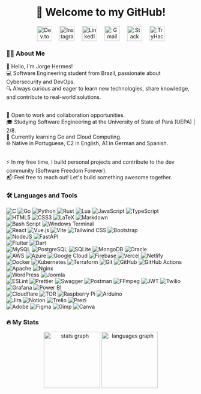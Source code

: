 <h1 align="center" style="text-decoration: none; border-bottom: none;">👋 Welcome to my GitHub!</h1>

<div align="center" style="display: flex; gap: 20px; justify-content: center; margin: 20px 0;">
  <!-- Dev.to -->
  <a href="https://dev.to/jhermesn" target="_blank" style="text-decoration: none;">
    <img
      src="https://cdn.jsdelivr.net/npm/simple-icons@9.13.0/icons/devdotto.svg"
      alt="Dev.to"
      height="40"
      style="fill: #0A0A0A;"
    />
  </a>
  
  <!-- Instagram -->
  <a href="https://instagram.com/jhermesn" target="_blank" style="text-decoration: none;">
    <img
      src="https://cdn.jsdelivr.net/npm/simple-icons@9.13.0/icons/instagram.svg"
      alt="Instagram"
      height="40"
      style="fill: #E4405F;"
    />
  </a>
  
  <!-- LinkedIn -->
  <a href="https://linkedin.com/in/jhermesn/" target="_blank" style="text-decoration: none;">
    <img
      src="https://cdn.jsdelivr.net/npm/simple-icons@9.13.0/icons/linkedin.svg"
      alt="LinkedIn"
      height="40"
      style="fill: #0077B5;"
    />
  </a>
  
  <!-- Gmail -->
  <a href="mailto:jorgehermes@jhermesnd.dev" target="_blank" style="text-decoration: none;">
    <img
      src="https://cdn.jsdelivr.net/npm/simple-icons@9.13.0/icons/gmail.svg"
      alt="Gmail"
      height="40"
      style="fill: #EA4335;"
    />
  </a>
  
  <!-- Stack Overflow -->
  <a href="https://stackoverflow.com/users/18777403/jorge-hermes" target="_blank" style="text-decoration: none;">
    <img
      src="https://cdn.jsdelivr.net/npm/simple-icons@9.13.0/icons/stackoverflow.svg"
      alt="Stack Overflow"
      height="40"
      style="fill: #FE7A16;"
    />
  </a>
  
  <!-- TryHackMe -->
  <a href="https://tryhackme.com/p/jhermesn" target="_blank" style="text-decoration: none;">
    <img
      src="https://cdn.jsdelivr.net/npm/simple-icons@9.13.0/icons/tryhackme.svg"
      alt="TryHackMe"
      height="40"
      style="fill: #212C42;"
    />
  </a>
</div>

<h3 align="left">👩‍💻 About Me</h3>

<p align="left">
  👋 Hello, I'm Jorge Hermes!<br/>
  💻 Software Engineering student from Brazil, passionate about Cybersecurity and DevOps.<br/>
  🔍 Always curious and eager to learn new technologies, share knowledge, and contribute to real-world solutions.<br/><br/>

  🚀 Open to work and collaboration opportunities.<br/>
  🎓 Studying Software Engineering at the University of State of Pará (UEPA) | 2/8.<br/>
  🌱 Currently learning Go and Cloud Computing.<br/>
  🌐 Native in Portuguese, C2 in English, A1 in German and Spanish.<br/><br/>

  ⚡ In my free time, I build personal projects and contribute to the dev community (Software Freedom Forever).<br/>
  📬 Feel free to reach out! Let's build something awesome together.
</p>


<h3 align="left">🛠 Languages and Tools</h3>

<div align="left">

  <!-- ======================== -->
  <!-- PROGRAMMING LANGUAGES -->
  <!-- ======================== -->
  <!-- C -->
  <img src="https://img.shields.io/badge/c-%2300599C.svg?style=flat-square&logo=c&logoColor=white" alt="C" />
  <!-- Go -->
  <img src="https://img.shields.io/badge/go-%2300ADD8.svg?style=flat-square&logo=go&logoColor=white" alt="Go" />
  <!-- Python -->
  <img src="https://img.shields.io/badge/python-3670A0?style=flat-square&logo=python&logoColor=ffdd54" alt="Python" />
  <!-- Rust -->
  <img src="https://img.shields.io/badge/rust-%23000000.svg?style=flat-square&logo=rust&logoColor=white" alt="Rust" />
  <!-- Lua -->
  <img src="https://img.shields.io/badge/lua-%232C2D72.svg?style=flat-square&logo=lua&logoColor=white" alt="Lua" />
  <!-- JavaScript -->
  <img src="https://img.shields.io/badge/javascript-%23323330.svg?style=flat-square&logo=javascript&logoColor=%23F7DF1E" alt="JavaScript" />
  <!-- TypeScript -->
  <img src="https://img.shields.io/badge/typescript-%23007ACC.svg?style=flat-square&logo=typescript&logoColor=white" alt="TypeScript" />

  <br/>

  <!-- ======================== -->
  <!-- WEB & MARKUP LANGUAGES -->
  <!-- ======================== -->
  <!-- HTML5 -->
  <img src="https://img.shields.io/badge/html5-%23E34F26.svg?style=flat-square&logo=html5&logoColor=white" alt="HTML5" />
  <!-- CSS3 -->
  <img src="https://img.shields.io/badge/css3-%231572B6.svg?style=flat-square&logo=css3&logoColor=white" alt="CSS3" />
  <!-- LaTeX -->
  <img src="https://img.shields.io/badge/latex-%23008080.svg?style=flat-square&logo=latex&logoColor=white" alt="LaTeX" />
  <!-- Markdown -->
  <img src="https://img.shields.io/badge/markdown-%23000000.svg?style=flat-square&logo=markdown&logoColor=white" alt="Markdown" />

  <br/>

  <!-- ======================== -->
  <!-- SCRIPTING & CLI TOOLS  -->
  <!-- ======================== -->
  <!-- Bash -->
  <img src="https://img.shields.io/badge/bash_script-%23121011.svg?style=flat-square&logo=gnu-bash&logoColor=white" alt="Bash Script" />
  <!-- Windows Terminal -->
  <img src="https://img.shields.io/badge/Windows%20Terminal-%234D4D4D.svg?style=flat-square&logo=windows-terminal&logoColor=white" alt="Windows Terminal" />

  <br/>

  <!-- ======================== -->
  <!-- FRONTEND FRAMEWORKS     -->
  <!-- ======================== -->
  <!-- React -->
  <img src="https://img.shields.io/badge/react-%2320232a.svg?style=flat-square&logo=react&logoColor=%2361DAFB" alt="React" />
  <!-- Vue.js -->
  <img src="https://img.shields.io/badge/vue.js-%2335495e.svg?style=flat-square&logo=vuedotjs&logoColor=%234FC08D" alt="Vue.js" />
  <!-- Vite -->
  <img src="https://img.shields.io/badge/vite-%23646CFF.svg?style=flat-square&logo=vite&logoColor=white" alt="Vite" />
  <!-- Tailwind CSS -->
  <img src="https://img.shields.io/badge/tailwindcss-%2338B2AC.svg?style=flat-square&logo=tailwind-css&logoColor=white" alt="Tailwind CSS" />
  <!-- Bootstrap -->
  <img src="https://img.shields.io/badge/bootstrap-%238511FA.svg?style=flat-square&logo=bootstrap&logoColor=white" alt="Bootstrap" />

  <br/>

  <!-- ======================== -->
  <!-- BACKEND FRAMEWORKS      -->
  <!-- ======================== -->
  <!-- NodeJS -->
  <img src="https://img.shields.io/badge/node.js-6DA55F?style=flat-square&logo=node.js&logoColor=white" alt="NodeJS" />
  <!-- FastAPI -->
  <img src="https://img.shields.io/badge/FastAPI-005571?style=flat-square&logo=fastapi&logoColor=white" alt="FastAPI" />

  <br/>

  <!-- ======================== -->
  <!-- MOBILE DEVELOPMENT      -->
  <!-- ======================== -->
  <!-- Flutter -->
  <img src="https://img.shields.io/badge/Flutter-%2302569B.svg?style=flat-square&logo=Flutter&logoColor=white" alt="Flutter" />
  <!-- Dart -->
  <img src="https://img.shields.io/badge/dart-%230175C2.svg?style=flat-square&logo=dart&logoColor=white" alt="Dart" />

  <br/>

  <!-- ======================== -->
  <!-- DATABASES               -->
  <!-- ======================== -->
  <!-- MySQL -->
  <img src="https://img.shields.io/badge/mysql-4479A1.svg?style=flat-square&logo=mysql&logoColor=white" alt="MySQL" />
  <!-- PostgreSQL -->
  <img src="https://img.shields.io/badge/postgres-%23316192.svg?style=flat-square&logo=postgresql&logoColor=white" alt="PostgreSQL" />
  <!-- SQLite -->
  <img src="https://img.shields.io/badge/sqlite-%2307405e.svg?style=flat-square&logo=sqlite&logoColor=white" alt="SQLite" />
  <!-- MongoDB -->
  <img src="https://img.shields.io/badge/MongoDB-%234ea94b.svg?style=flat-square&logo=mongodb&logoColor=white" alt="MongoDB" />
  <!-- Oracle -->
  <img src="https://img.shields.io/badge/Oracle-F80000?style=flat-square&logo=oracle&logoColor=white" alt="Oracle" />

  <br/>

  <!-- ======================== -->
  <!-- CLOUD & HOSTING         -->
  <!-- ======================== -->
  <!-- AWS -->
  <img src="https://img.shields.io/badge/AWS-%23FF9900.svg?style=flat-square&logo=amazon-aws&logoColor=white" alt="AWS" />
  <!-- Azure -->
  <img src="https://img.shields.io/badge/azure-%230072C6.svg?style=flat-square&logo=microsoftazure&logoColor=white" alt="Azure" />
  <!-- Google Cloud -->
  <img src="https://img.shields.io/badge/GoogleCloud-%234285F4.svg?style=flat-square&logo=google-cloud&logoColor=white" alt="Google Cloud" />
  <!-- Firebase -->
  <img src="https://img.shields.io/badge/firebase-%23039BE5.svg?style=flat-square&logo=firebase&logoColor=white" alt="Firebase" />
  <!-- Vercel -->
  <img src="https://img.shields.io/badge/vercel-%23000000.svg?style=flat-square&logo=vercel&logoColor=white" alt="Vercel" />
  <!-- Netlify -->
  <img src="https://img.shields.io/badge/netlify-%23000000.svg?style=flat-square&logo=netlify&logoColor=#00C7B7" alt="Netlify" />

  <br/>

  <!-- ======================== -->
  <!-- DEVOPS & CI/CD          -->
  <!-- ======================== -->
  <!-- Docker -->
  <img src="https://img.shields.io/badge/docker-%230db7ed.svg?style=flat-square&logo=docker&logoColor=white" alt="Docker" />
  <!-- Kubernetes -->
  <img src="https://img.shields.io/badge/kubernetes-%23326ce5.svg?style=flat-square&logo=kubernetes&logoColor=white" alt="Kubernetes" />
  <!-- Terraform -->
  <img src="https://img.shields.io/badge/terraform-%235835CC.svg?style=flat-square&logo=terraform&logoColor=white" alt="Terraform" />
  <!-- Git -->
  <img src="https://img.shields.io/badge/git-%23F05033.svg?style=flat-square&logo=git&logoColor=white" alt="Git" />
  <!-- GitHub -->
  <img src="https://img.shields.io/badge/github-%23121011.svg?style=flat-square&logo=github&logoColor=white" alt="GitHub" />
  <!-- GitHub Actions -->
  <img src="https://img.shields.io/badge/github%20actions-%232671E5.svg?style=flat-square&logo=githubactions&logoColor=white" alt="GitHub Actions" />

  <br/>

  <!-- ======================== -->
  <!-- WEB SERVERS             -->
  <!-- ======================== -->
  <!-- Apache -->
  <img src="https://img.shields.io/badge/apache-%23D42029.svg?style=flat-square&logo=apache&logoColor=white" alt="Apache" />
  <!-- Nginx -->
  <img src="https://img.shields.io/badge/nginx-%23009639.svg?style=flat-square&logo=nginx&logoColor=white" alt="Nginx" />

  <br/>

  <!-- ======================== -->
  <!-- CMS & BUILDERS          -->
  <!-- ======================== -->
  <!-- WordPress -->
  <img src="https://img.shields.io/badge/WordPress-%23117AC9.svg?style=flat-square&logo=WordPress&logoColor=white" alt="WordPress" />
  <!-- Joomla -->
  <img src="https://img.shields.io/badge/joomla-%235091CD.svg?style=flat-square&logo=joomla&logoColor=white" alt="Joomla" />

  <br/>

  <!-- ======================== -->
  <!-- CODE QUALITY & UTILs    -->
  <!-- ======================== -->
  <!-- ESLint -->
  <img src="https://img.shields.io/badge/ESLint-4B3263?style=flat-square&logo=eslint&logoColor=white" alt="ESLint" />
  <!-- Prettier -->
  <img src="https://img.shields.io/badge/prettier-%23F7B93E.svg?style=flat-square&logo=prettier&logoColor=black" alt="Prettier" />
  <!-- Swagger -->
  <img src="https://img.shields.io/badge/-Swagger-%23Clojure?style=flat-square&logo=swagger&logoColor=white" alt="Swagger" />
  <!-- Postman -->
  <img src="https://img.shields.io/badge/Postman-FF6C37?style=flat-square&logo=postman&logoColor=white" alt="Postman" />
  <!-- FFmpeg -->
  <img src="https://shields.io/badge/FFmpeg-%23171717.svg?logo=ffmpeg&style=flat-square&labelColor=171717&logoColor=5cb85c" alt="FFmpeg" />
  <!-- JWT -->
  <img src="https://img.shields.io/badge/JWT-black?style=flat-square&logo=JSON%20web%20tokens" alt="JWT" />
  <!-- Twilio -->
  <img src="https://img.shields.io/badge/Twilio-F22F46?style=flat-square&logo=Twilio&logoColor=white" alt="Twilio" />

  <br/>

  <!-- ======================== -->
  <!-- MONITORING & ANALYTICS  -->
  <!-- ======================== -->
  <!-- Grafana -->
  <img src="https://img.shields.io/badge/grafana-%23F46800.svg?style=flat-square&logo=grafana&logoColor=white" alt="Grafana" />
  <!-- Power BI -->
  <img src="https://img.shields.io/badge/power_bi-F2C811?style=flat-square&logo=powerbi&logoColor=black" alt="Power BI" />

  <br/>

  <!-- ======================== -->
  <!-- INFRA & SECURITY        -->
  <!-- ======================== -->
  <!-- Cloudflare -->
  <img src="https://img.shields.io/badge/Cloudflare-F38020?style=flat-square&logo=Cloudflare&logoColor=white" alt="Cloudflare" />
  <!-- TOR -->
  <img src="https://img.shields.io/badge/tor-%237E4798.svg?style=flat-square&logo=tor-project&logoColor=white" alt="TOR" />
  <!-- Raspberry Pi -->
  <img src="https://img.shields.io/badge/-Raspberry_Pi-C51A4A?style=flat-square&logo=Raspberry-Pi&logoColor=white" alt="Raspberry Pi" />
  <!-- Arduino -->
  <img src="https://img.shields.io/badge/-Arduino-00979D?style=flat-square&logo=Arduino&logoColor=white" alt="Arduino" />

  <br/>

  <!-- ======================== -->
  <!-- PROJECT MGMT & COLLAB   -->
  <!-- ======================== -->
  <!-- Jira -->
  <img src="https://img.shields.io/badge/jira-%230A0FFF.svg?style=flat-square&logo=jira&logoColor=white" alt="Jira" />
  <!-- Notion -->
  <img src="https://img.shields.io/badge/Notion-%23000000.svg?style=flat-square&logo=notion&logoColor=white" alt="Notion" />
  <!-- Trello -->
  <img src="https://img.shields.io/badge/Trello-%23026AA7.svg?style=flat-square&logo=Trello&logoColor=white" alt="Trello" />
  <!-- Prezi -->
  <img src="https://img.shields.io/badge/Prezi-%23000000.svg?style=flat-square&logo=Prezi&logoColor=white" alt="Prezi" />

  <br/>

  <!-- ======================== -->
  <!-- DESIGN & MEDIA          -->
  <!-- ======================== -->
  <!-- Adobe -->
  <img src="https://img.shields.io/badge/adobe-%23FF0000.svg?style=flat-square&logo=adobe&logoColor=white" alt="Adobe" />
  <!-- Figma -->
  <img src="https://img.shields.io/badge/figma-%23F24E1E.svg?style=flat-square&logo=figma&logoColor=white" alt="Figma" />
  <!-- GIMP -->
  <img src="https://img.shields.io/badge/Gimp-657D8B?style=flat-square&logo=gimp&logoColor=FFFFFF" alt="Gimp" />
  <!-- Canva -->
  <img src="https://img.shields.io/badge/Canva-%2300C4CC.svg?style=flat-square&logo=Canva&logoColor=white" alt="Canva" />

</div>


<h3 align="left">🔥 My Stats</h3>

<div align="center">
  <img
    src="https://github-readme-stats.vercel.app/api?username=jhermesn&hide_title=true&show_icons=true&include_all_commits=true&count_private=true&theme=dark&locale=en&hide_border=true&order=1"
    height="150"
    alt="stats graph"
  />
  <img
    src="https://github-readme-stats.vercel.app/api/top-langs?username=jhermesn&locale=en&hide_title=true&layout=compact&card_width=320&langs_count=8&theme=dark&hide_border=true&order=2"
    height="150"
    alt="languages graph"
  />
</div>
